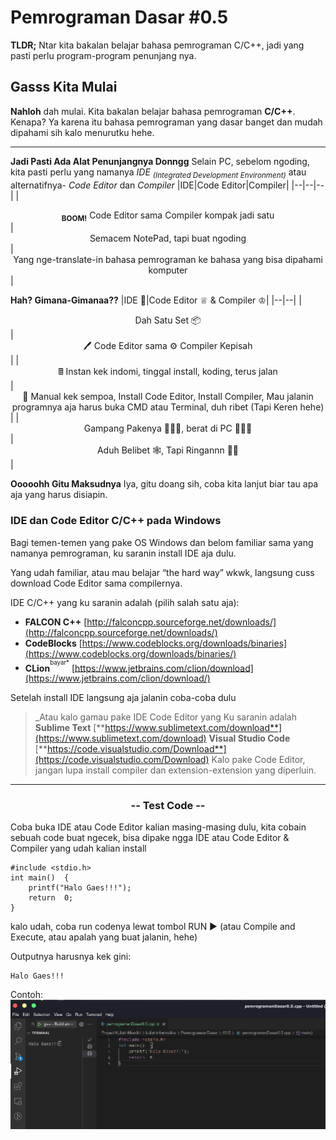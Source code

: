 # Pemrograman Dasar #0.5

**TLDR;**
Ntar kita bakalan belajar bahasa pemrograman C/C++, jadi yang pasti perlu program-program penunjang nya.


## Gasss Kita Mulai
**Nahloh** dah mulai. Kita bakalan belajar bahasa pemrograman **C/C++**. Kenapa?
Ya karena itu bahasa pemrograman yang dasar banget dan mudah dipahami sih kalo menurutku hehe.
___
**Jadi Pasti Ada Alat Penunjangnya Donngg**
Selain PC, sebelom ngoding, kita pasti perlu yang namanya <i>IDE <sub>(Integrated Development Environment)</sub></i> atau alternatifnya- <i>Code Editor</i> dan <i>Compiler</i>
|IDE|Code Editor|Compiler|
|--|--|--|
|<div align="center"><sub>**BOOM!**</sub> Code Editor sama Compiler kompak jadi satu</div>|<div align="center">Semacem NotePad, tapi buat ngoding</div>|<div align="center">Yang nge-translate-in bahasa pemrograman ke bahasa yang bisa dipahami komputer</div>|


**Hah? Gimana-Gimanaa??**
|IDE 🤖|Code Editor ♕ & Compiler ♔|
|--|--|
|<div align="center">Dah Satu Set 📦</div>|<div align="center">🖊️ Code Editor  sama ⚙️ Compiler Kepisah</div>|
|<div align="center">🖩 Instan kek indomi, tinggal install, koding, terus jalan</div>|<div align="center">🧮 Manual kek sempoa, Install Code Editor, Install Compiler, Mau jalanin programnya aja harus buka CMD atau Terminal, duh ribet (Tapi Keren hehe)</div>|
|<div align="center">Gampang Pakenya 🧘🏻‍♂️, berat di PC 🏋🏻‍♂️</div>|<div align="center">Aduh Belibet 🕸, Tapi Ringannn 🏄🏻</div>|

**Ooooohh Gitu Maksudnya**
Iya, gitu doang sih, coba kita lanjut biar tau apa aja yang harus disiapin.

### IDE dan Code Editor C/C++ pada Windows

Bagi temen-temen yang pake OS Windows dan belom familiar sama yang namanya pemrograman, ku saranin install IDE aja dulu.

Yang udah familiar, atau mau belajar “the hard way” wkwk, langsung cuss download Code Editor sama compilernya.

IDE C/C++ yang ku saranin adalah (pilih salah satu aja):

- **FALCON C++**  [http://falconcpp.sourceforge.net/downloads/](http://falconcpp.sourceforge.net/downloads/)
- **CodeBlocks**  [https://www.codeblocks.org/downloads/binaries](https://www.codeblocks.org/downloads/binaries/)
- **CLion**<sup><sup>bayar*</sup></sup>  [https://www.jetbrains.com/clion/download](https://www.jetbrains.com/clion/download/)

Setelah install IDE langsung aja jalanin coba-coba dulu

> _Atau kalo gamau pake IDE Code Editor yang Ku saranin adalah 
**Sublime Text**  [**https://www.sublimetext.com/download**](https://www.sublimetext.com/download)
**Visual Studio Code**  [**https://code.visualstudio.com/Download**](https://code.visualstudio.com/Download)
Kalo pake Code Editor, jangan lupa install compiler dan extension-extension yang diperluin.

---
<h3 align="center">-- Test Code --</h3>

Coba buka IDE atau Code Editor kalian masing-masing dulu, kita cobain sebuah code buat ngecek, bisa dipake ngga IDE atau Code Editor & Compiler yang udah kalian install
```
#include <stdio.h>
int main()  {
	printf("Halo Gaes!!!");
	return  0;
}
```
kalo udah, coba run codenya lewat tombol RUN ▶️ (atau Compile and Execute, atau apalah yang buat jalanin, hehe)

Outputnya harusnya kek gini:
```
Halo Gaes!!!
```
Contoh:
<img src='https://raw.githubusercontent.com/ARSTCreations/kuliahinformatika/main/resource/0.5output.png'></img>
